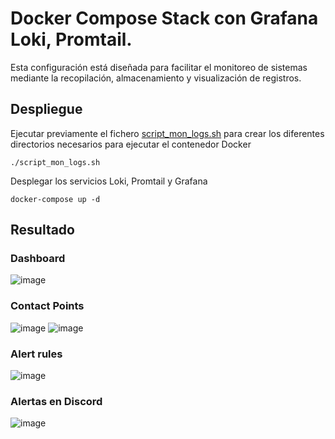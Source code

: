 # Docker Compose Stack con Grafana Loki, Promtail.
Esta configuración está diseñada para facilitar el monitoreo de sistemas mediante la recopilación, almacenamiento y visualización de registros.

## Despliegue
Ejecutar previamente el fichero [script_mon_logs.sh](script_mon_logs.sh) para crear los diferentes directorios necesarios para ejecutar el contenedor Docker 
```
./script_mon_logs.sh
```
Desplegar los servicios Loki, Promtail y Grafana
```
docker-compose up -d
```

## Resultado
### Dashboard
![image](https://github.com/user-attachments/assets/8f5e3903-d3d6-4629-ae27-ffe5ea4f8743)

### Contact Points
![image](https://github.com/user-attachments/assets/dd531ccb-6937-4f33-8380-2e3787999bfa)
![image](https://github.com/user-attachments/assets/c0fec13f-a5c8-485c-9a02-d8012466e89f)

### Alert rules
![image](https://github.com/user-attachments/assets/77b14b32-565a-43ac-9c51-3feb7befdc37)

### Alertas en Discord
![image](https://github.com/user-attachments/assets/e489683d-a1db-4fe4-a943-a7b7286919f9)

